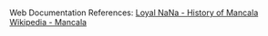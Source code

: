 
#

Web Documentation References:
[Loyal NaNa - History of Mancala](https://www.loyalnana.com/stories-1/2019/5/3/the-history-of-mancala)
[Wikipedia - Mancala](https://en.wikipedia.org/wiki/Mancala)
